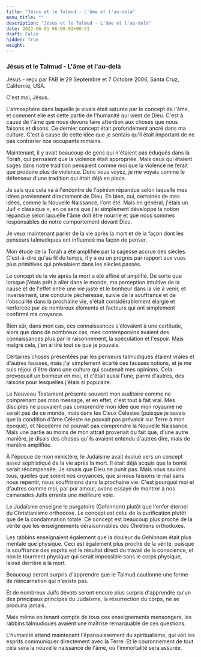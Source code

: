 ```yaml
---
title: "Jésus et le Talmud - L'âme et l'au-delà"
menu_title: ""
description: "Jésus et le Talmud - L'âme et l'au-delà"
date: 2022-06-01 06:00:01+00:51
draft: False
hidden: True
weight:
---
```

### Jésus et le Talmud - L'âme et l'au-delà

Jésus - reçu par FAB le 29 Septembre et 7 Octobre 2006, Santa Cruz, Californie, USA.

C'est moi, Jésus.

L'atmosphère dans laquelle je vivais était saturée par le concept de l'âme, et comment elle est cette partie de l'humanité qui vient de Dieu. C'est à cause de l'âme que nous devons faire attention aux choses que nous faisons et disons. Ce dernier concept était profondément ancré dans ma culture. C'est à cause de cette idée que je sentais qu'il était important de ne pas contrarier nos occupants romains.

Maintenant, il y avait beaucoup de gens qui n'étaient pas éduqués dans la Torah, qui pensaient que la violence était appropriée. Mais ceux qui étaient sages dans notre tradition pensaient comme moi que la violence ne ferait que produire plus de violence. Donc vous voyez, je me voyais comme le défenseur d'une tradition qui était déjà en place.

Je sais que cela va à l'encontre de l'opinion répandue selon laquelle mes idées proviennent directement de Dieu. Eh bien, oui, certaines de mes idées, comme la Nouvelle Naissance, l'ont été. Mais en général, j'étais un Juif « classique », en ce sens que j'ai simplement développé la notion répandue selon laquelle l'âme doit être nourrie et que nous sommes responsables de notre comportement devant Dieu.

Je veux maintenant parler de la vie après la mort et de la façon dont les penseurs talmudiques ont influencé ma façon de penser.

Mon étude de la Torah a été amplifiée par la sagesse accrue des siècles. C'est-à-dire qu'au fil du temps, il y a eu un progrès par rapport aux vues plus primitives qui prévalaient dans les siècles passés.

Le concept de la vie après la mort a été affiné et amplifié. De sorte que lorsque j'étais prêt à aller dans le monde, ma perception intuitive de la cause et de l'effet entre une vie juste et le bonheur dans la vie à venir, et inversement, une conduite pécheresse, suivie de la souffrance et de l'obscurité dans la prochaine vie, s'était considérablement élargie et renforcée par de nombreux éléments et facteurs qui ont simplement confirmé ma croyance.

Bien sûr, dans mon cas, ces connaissances s'élevaient à une certitude, alors que dans de nombreux cas, mes contemporains avaient des connaissances plus par le raisonnement, la spéculation et l'espoir. Mais malgré cela, j'en ai tiré tout ce que je pouvais.

Certaines choses présentées par les penseurs talmudiques étaient vraies et d'autres fausses, mais j'ai simplement écarté ces fausses notions, et je me suis réjoui d'être dans une culture qui soutenait mes opinions. Cela provoquait un bonheur en moi, et c'était aussi l'une, parmi d'autres, des raisons pour lesquelles j'étais si populaire.

Le Nouveau Testament présente souvent mon auditoire comme ne comprenant pas mon message, et en effet, c'est tout à fait vrai. Mes disciples ne pouvaient pas comprendre mon idée que mon royaume ne serait pas de ce monde, mais dans les Cieux Célestes (puisque je savais que la condition d'âme Céleste ne pouvait pas prévaloir sur Terre à mon époque), et Nicodème ne pouvait pas comprendre la Nouvelle Naissance. Mais une partie au moins de mon attrait provenait du fait que, d'une autre manière, je disais des choses qu'ils avaient entendu d'autres dire, mais de manière amplifiée.

À l'époque de mon ministère, le Judaïsme avait évolué vers un concept assez sophistiqué de la vie après la mort. Il était déjà acquis que la bonté serait récompensée. Je savais que Dieu ne punit pas. Mais nous savions tous, quelles que soient nos croyances, que si nous faisions le mal sans nous repentir, nous souffririons dans la prochaine vie. C'est pourquoi moi et d'autres comme moi, par pur amour, avons essayé de montrer à nos camarades Juifs errants une meilleure voie.

Le Judaïsme enseigne le purgatoire (Gehinnom) plutôt que l'enfer éternel du Christianisme orthodoxe. Le concept est celui de la purification plutôt que de la condamnation totale. Ce concept est beaucoup plus proche de la vérité que les enseignements déraisonnables des Chrétiens orthodoxes.

Les rabbins enseignaient également que la douleur du Gehinnom était plus mentale que physique. Ceci est également plus proche de la vérité, puisque la souffrance des esprits est le résultat direct du travail de la conscience, et non le tourment physique qui serait impossible sans le corps physique, laissé derrière à la mort.

Beaucoup seront surpris d'apprendre que le Talmud cautionne une forme de réincarnation qui n'existe pas.

Et de nombreux Juifs dévots seront encore plus surpris d'apprendre qu'un des principaux principes du Judaïsme, la résurrection du corps, ne se produira jamais.

Mais même en tenant compte de tous ces enseignements mensongers, les rabbins talmudiques avaient une maîtrise remarquable de ces questions.

L'humanité attend maintenant l'épanouissement du spiritualisme, qui voit les esprits communiquer directement avec la Terre. Et le couronnement de tout cela sera la nouvelle naissance de l'âme, où l'immortalité sera assurée.
